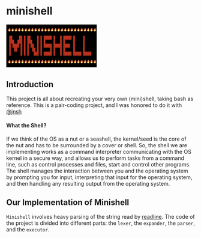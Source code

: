 # minishell
<img width="241" alt="image" src="https://github.com/linhtng/minishell/blob/master/minishellBanner.png">

## Introduction

This project is all about recreating your very own (mini)shell, taking bash as reference. This is a pair-coding project, and I was honored to do it with [@jnsh](https://github.com/jnsh)

#### What the Shell?

If we think of the OS as a nut or a seashell, the kernel/seed is the core of the nut and has to be surrounded by a cover or shell. So, the shell we are implementing works as a command interpreter communicating with the OS kernel in a secure way, and allows us to perform tasks from a command line, such as control processes and files, start and control other programs. The shell manages the interaction between you and the operating system by prompting you for input, interpreting that input for the operating system, and then handling any resulting output from the operating system.

## Our Implementation of Minishell

``Minishell`` involves heavy parsing of the string read by [readline](https://www.man7.org/linux/man-pages/man3/readline.3.html). The code of the project is divided into different parts: the ``lexer``, the ``expander``, the ``parser``, and the ``executor``.
